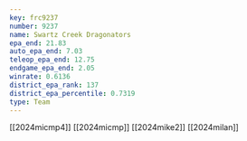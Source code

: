```yaml
---
key: frc9237
number: 9237
name: Swartz Creek Dragonators
epa_end: 21.83
auto_epa_end: 7.03
teleop_epa_end: 12.75
endgame_epa_end: 2.05
winrate: 0.6136
district_epa_rank: 137
district_epa_percentile: 0.7319
type: Team
---
```

[[2024micmp4]]
[[2024micmp]]
[[2024mike2]]
[[2024milan]]
